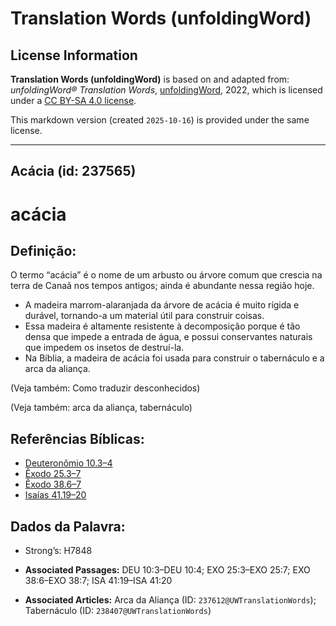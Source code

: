 # Translation Words (unfoldingWord)

## License Information

**Translation Words (unfoldingWord)** is based on and adapted from: _unfoldingWord® Translation Words_, [unfoldingWord](https://unfoldingword.org/utw), 2022, which is licensed under a [CC BY-SA 4.0 license](https://creativecommons.org/licenses/by-sa/4.0/legalcode.en).

This markdown version (created `2025-10-16`) is provided under the same license.



--------------------------------

## Acácia (id: 237565)

acácia
======

Definição:
----------

O termo “acácia” é o nome de um arbusto ou árvore comum que crescia na terra de Canaã nos tempos antigos; ainda é abundante nessa região hoje.

* A madeira marrom\-alaranjada da árvore de acácia é muito rígida e durável, tornando\-a um material útil para construir coisas.
* Essa madeira é altamente resistente à decomposição porque é tão densa que impede a entrada de água, e possui conservantes naturais que impedem os insetos de destruí\-la.
* Na Bíblia, a madeira de acácia foi usada para construir o tabernáculo e a arca da aliança.

(Veja também: Como traduzir desconhecidos)

(Veja também: arca da aliança, tabernáculo)

Referências Bíblicas:
---------------------

* [Deuteronômio 10\.3–4](https://ref.ly/Deut10:3-Deut10:4)
* [Êxodo 25\.3–7](https://ref.ly/Exod25:3-Exod25:7)
* [Êxodo 38\.6–7](https://ref.ly/Exod38:6-Exod38:7)
* [Isaías 41\.19–20](https://ref.ly/Isa41:19-Isa41:20)

Dados da Palavra:
-----------------

* Strong’s: H7848

* **Associated Passages:** DEU 10:3–DEU 10:4; EXO 25:3–EXO 25:7; EXO 38:6–EXO 38:7; ISA 41:19–ISA 41:20
* **Associated Articles:** Arca da Aliança (ID: `237612@UWTranslationWords`); Tabernáculo (ID: `238407@UWTranslationWords`)

